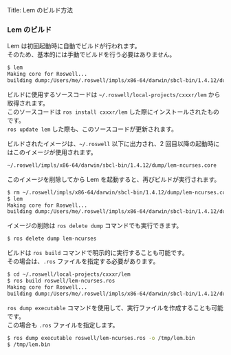 Title: Lem のビルド方法

### Lem のビルド

Lem は初回起動時に自動でビルドが行われます。  
そのため、基本的には手動でビルドを行う必要はありません。

````sh
$ lem
Making core for Roswell...
building dump:/Users/me/.roswell/impls/x86-64/darwin/sbcl-bin/1.4.12/dump/lem-ncurses.core
````

ビルドに使用するソースコードは `~/.roswell/local-projects/cxxxr/lem` から取得されます。  
このソースコードは `ros install cxxxr/lem` した際にインストールされたものです。  
`ros update lem` した際も、このソースコードが更新されます。

ビルドされたイメージは、`~/.roswell` 以下に出力され、2 回目以降の起動時にはこのイメージが使用されます。

````sh
~/.roswell/impls/x86-64/darwin/sbcl-bin/1.4.12/dump/lem-ncurses.core 
````

このイメージを削除してから Lem を起動すると、再びビルドが実行されます。

````sh
$ rm ~/.roswell/impls/x86-64/darwin/sbcl-bin/1.4.12/dump/lem-ncurses.core
$ lem
Making core for Roswell...
building dump:/Users/me/.roswell/impls/x86-64/darwin/sbcl-bin/1.4.12/dump/lem-ncurses.core
````

イメージの削除は `ros delete dump` コマンドでも実行できます。

````sh
$ ros delete dump lem-ncurses
````

ビルドは `ros build` コマンドで明示的に実行することも可能です。  
その場合は、`.ros` ファイルを指定する必要があります。

````sh
$ cd ~/.roswell/local-projects/cxxxr/lem
$ ros build roswell/lem-ncurses.ros
Making core for Roswell...
building dump:/Users/me/.roswell/impls/x86-64/darwin/sbcl-bin/1.4.12/dump/lem-ncurses.core
````

`ros dump executable` コマンドを使用して、実行ファイルを作成することも可能です。  
この場合も `.ros` ファイルを指定します。

````sh
$ ros dump executable roswell/lem-ncurses.ros -o /tmp/lem.bin
$ /tmp/lem.bin
````
